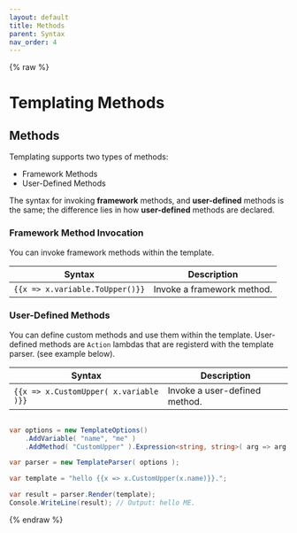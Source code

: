 ```yaml
---
layout: default
title: Methods
parent: Syntax
nav_order: 4
---
```

{% raw %}
# Templating Methods

## Methods

Templating supports two types of methods:

- Framework Methods
- User-Defined Methods

The syntax for invoking **framework** methods, and **user-defined** methods is the same; the difference lies in how **user-defined** methods are declared.

### Framework Method Invocation

You can invoke framework methods within the template. 

| Syntax                                | Description                                
|---------------------------------------|---------------------------------
| `{{x => x.variable.ToUpper()}}`       | Invoke a framework method.           

### User-Defined Methods

You can define custom methods and use them within the template. User-defined methods are `Action` lambdas that are registerd with the template parser.
(see example below).

| Syntax                                | Description
|---------------------------------------|------------
| `{{x => x.CustomUpper( x.variable )}}`| Invoke a user-defined method. 

```csharp

var options = new TemplateOptions()
    .AddVariable( "name", "me" )
    .AddMethod( "CustomUpper" ).Expression<string, string>( arg => arg.ToUpper() ) ;

var parser = new TemplateParser( options );

var template = "hello {{x => x.CustomUpper(x.name)}}.";

var result = parser.Render(template);
Console.WriteLine(result); // Output: hello ME.
```
{% endraw %}